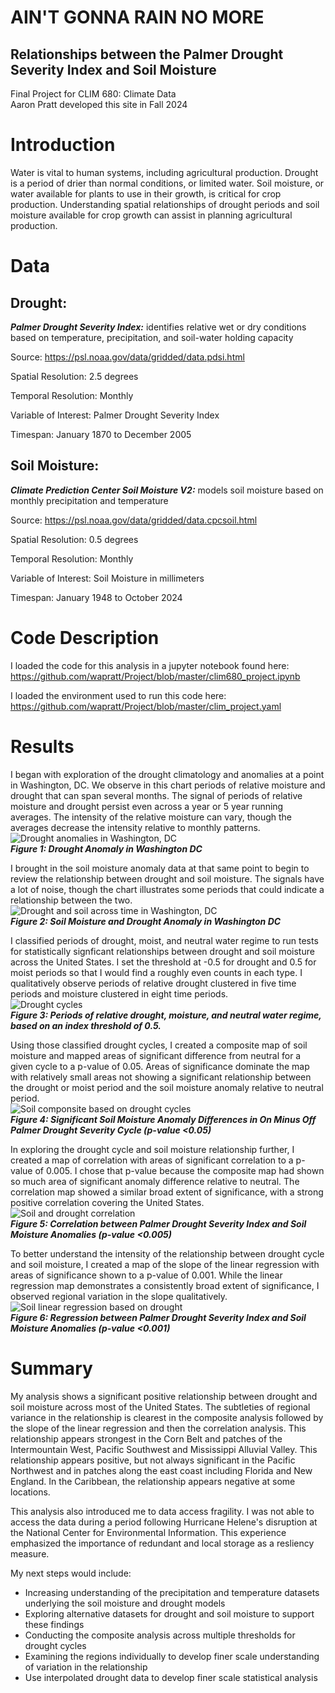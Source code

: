 # AIN'T GONNA RAIN NO MORE
## Relationships between the Palmer Drought Severity Index and Soil Moisture  
Final Project for CLIM 680: Climate Data  
Aaron Pratt developed this site in Fall 2024  

# Introduction  
Water is vital to human systems, including agricultural production. Drought is a period of drier than normal conditions, or limited water. Soil moisture, or water available for plants to use in their growth, is critical for crop production. Understanding spatial relationships of drought periods and soil moisture available for crop growth can assist in planning agricultural production.  

# Data  

## Drought: 

***Palmer Drought Severity Index:*** identifies relative wet or dry conditions based on temperature, precipitation, and soil-water holding capacity  

Source: https://psl.noaa.gov/data/gridded/data.pdsi.html  

Spatial Resolution: 2.5 degrees  

Temporal Resolution: Monthly  

Variable of Interest: Palmer Drought Severity Index  

Timespan: January 1870 to December 2005  

## Soil Moisture:  

***Climate Prediction Center Soil Moisture V2:*** models soil moisture based on monthly precipitation and temperature  

Source: https://psl.noaa.gov/data/gridded/data.cpcsoil.html  

Spatial Resolution: 0.5 degrees  

Temporal Resolution: Monthly

Variable of Interest: Soil Moisture in millimeters  

Timespan: January 1948 to October 2024  

# Code Description  

I loaded the code for this analysis in a jupyter notebook found here: https://github.com/wapratt/Project/blob/master/clim680_project.ipynb  

I loaded the environment used to run this code here: https://github.com/wapratt/Project/blob/master/clim_project.yaml  

# Results  

I began with exploration of the drought climatology and anomalies at a point in Washington, DC. We observe in this chart periods of relative moisture and drought that can span several months. The signal of periods of relative moisture and drought persist even across a year or 5 year running averages. The intensity of the relative moisture can vary, though the averages decrease the intensity relative to monthly patterns.  
![Drought anomalies in Washington, DC](dc_drought_anom.png)  
***Figure 1: Drought Anomaly in Washington DC***  

I brought in the soil moisture anomaly data at that same point to begin to review the relationship between drought and soil moisture. The signals have a lot of noise, though the chart illustrates some periods that could indicate a relationship between the two.  
![Drought and soil across time in Washington, DC](dc_drought_soil.png)  
***Figure 2: Soil Moisture and Drought Anomaly in Washington DC***  

I classified periods of drought, moist, and neutral water regime to run tests for statistically signficant relationships between drought and soil moisture across the United States. I set the threshold at -0.5 for drought and 0.5 for moist periods so that I would find a roughly even counts in each type. I qualitatively observe periods of relative drought clustered in five time periods and moisture clustered in eight time periods.  
![Drought cycles](drought_cycle.png)  
***Figure 3: Periods of relative drought, moisture, and neutral water regime, based on an index threshold of 0.5.***  

Using those classified drought cycles, I created a composite map of soil moisture and mapped areas of significant difference from neutral for a given cycle to a p-value of 0.05. Areas of significance dominate the map with relatively small areas not showing a significant relationship between the drought or moist period and the soil moisture anomaly relative to neutral period.  
![Soil componsite based on drought cycles](drought_soil_comp.png)  
***Figure 4: Significant Soil Moisture Anomaly Differences in On Minus Off Palmer Drought Severity Cycle (p-value <0.05)***  

In exploring the drought cycle and soil moisture relationship further, I created a map of correlation with areas of significant correlation to a p-value of 0.005. I chose that p-value because the composite map had shown so much area of significant anomaly difference relative to neutral. The correlation map showed a similar broad extent of significance, with a strong positive correlation covering the United States.
![Soil and drought correlation](drought_soil_corr.png)  
***Figure 5: Correlation between Palmer Drought Severity Index and Soil Moisture Anomalies (p-value <0.005)***  

To better understand the intensity of the relationship between drought cycle and soil moisture, I created a map of the slope of the linear regression with areas of significance shown to a p-value of 0.001. While the linear regression map demonstrates a consistently broad extent of significance, I observed regional variation in the slope qualitatively.  
![Soil linear regression based on drought](drought_soil_linr.png)  
***Figure 6: Regression between Palmer Drought Severity Index and Soil Moisture Anomalies (p-value <0.001)***  

# Summary  

My analysis shows a significant positive relationship between drought and soil moisture across most of the United States. The subtleties of regional variance in the relationship is clearest in the composite analysis followed by the slope of the linear regression and then the correlation analysis. This relationship appears strongest in the Corn Belt and patches of the Intermountain West, Pacific Southwest and Mississippi Alluvial Valley. This relationship appears positive, but not always significant in the Pacific Northwest and in patches along the east coast including Florida and New England. In the Caribbean, the relationship appears negative at some locations.

This analysis also introduced me to data access fragility. I was not able to access the data during a period following Hurricane Helene's disruption at the National Center for Environmental Information. This experience emphasized the importance of redundant and local storage as a resliency measure.

My next steps would include:

- Increasing understanding of the precipitation and temperature datasets underlying the soil moisture and drought models  
- Exploring alternative datasets for drought and soil moisture to support these findings
- Conducting the composite analysis across multiple thresholds for drought cycles  
- Examining the regions individually to develop finer scale understanding of variation in the relationship
- Use interpolated drought data to develop finer scale statistical analysis
